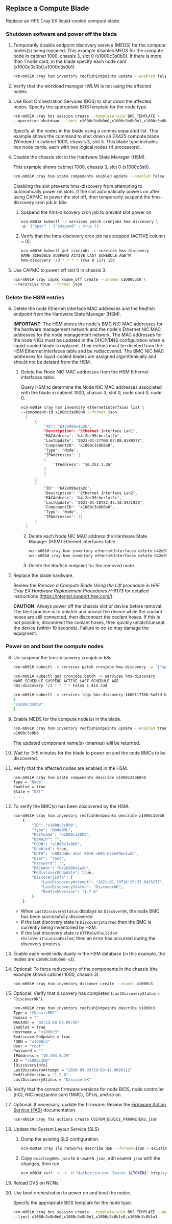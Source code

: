 

## Replace a Compute Blade

Replace an HPE Cray EX liquid-cooled compute blade.

### Shutdown software and power off the blade

1. Temporarily disable endpoint discovery service (MEDS) for the compute nodes(s) being replaced.
   This example disables MEDS for the compute node in cabinet 1000, chassis 3, slot 0 (x1000c3s0b0). If there is more than 1 node card, in the blade specify each node card (x1000c3s0b0,x1000c3s0b1).

   ```bash
   ncn-m001# cray hsm inventory redfishEndpoints update --enabled false x1000c3s0b0
   ```

2. Verify that the workload manager (WLM) is not using the affected nodes.

3. Use Boot Orchestration Services (BOS) to shut down the affected nodes. Specify the appropriate BOS template for the node type.

   ```bash
   ncn-m001# cray bos session create --template-uuid BOS_TEMPLATE \
   --operation shutdown --limit x1000c3s0b0n0,x1000c3s0b0n1,x1000c3s0b1n0,x1000c3s0b1n1
   ```

   Specify all the nodes in the blade using a comma separated list. This example shows the command to shut down an EX425 compute blade (Windom) in cabinet 1000, chassis 3, slot 5. This blade type includes two node cards, each with two logical nodes (4 processors).

4. Disable the chassis slot in the Hardware State Manager (HSM).

   This example shows cabinet 1000, chassis 3, slot 0 (x1000c3s0).

   ```bash
   ncn-m001# cray hsm state components enabled update --enabled false x1000c3s0
   ```

   Disabling the slot prevents hms-discovery from attempting to automatically power on slots. If the slot
   automatically powers on after using CAPMC to power the slot off, then temporarily suspend the hms-discovery cron job in k8s:

   1. Suspend the hms-discovery cron job to prevent slot power on.

      ```bash
      ncn-m001# kubectl -n services patch cronjobs hms-discovery \
      -p '{"spec" : {"suspend" : true }}'
      ```

   2. Verify that the hms-discovery cron job has stopped (ACTIVE column = 0).

      ```bash
      ncn-m001# kubectl get cronjobs -n services hms-discovery
      NAME SCHEDULE SUSPEND ACTIVE LAST SCHEDULE AGE^M
      hms-discovery */3 * * * * True 0 117s 15d
      ```

5. Use CAPMC to power off slot 0 in chassis 3.

   ```bash
   ncn-m001# cray capmc xname_off create --xnames x1000c3s0 \
   --recursive true --format json
   ```

### Delete the HSM entries

6. Delete the node Ethernet interface MAC addresses and the Redfish endpoint from the Hardware State
   Manager (HSM).

   **IMPORTANT**: The HSM stores the node's BMC NIC MAC addresses for the hardware management
   network and the node's Ethernet NIC MAC addresses for the node management network. The MAC
   addresses for the node NICs must be updated in the DHCP/DNS configuration when a liquid-cooled
   blade is replaced. Their entries must be deleted from the HSM Ethernet interfaces table and be rediscovered. The BMC NIC MAC addresses for liquid-cooled blades are assigned algorithmically
   and should not be deleted from the HSM.

   1. Delete the Node NIC MAC addresses from the HSM Ethernet interfaces table.

      Query HSM to determine the Node NIC MAC addresses associated with the blade in cabinet 1000, chassis 3, slot 0, node card 0, node 0.

      ```bash
      ncn-m001# cray hsm inventory ethernetInterfaces list \
      --component-id x1000c3s0b0n0 --format json
        [
            {
                "ID": "b42e99be1a2b",
                "Description": "Ethernet Interface Lan1",
                "MACAddress": "b4:2e:99:be:1a:2b",
                "LastUpdate": "2021-01-27T00:07:08.658927Z",
                "ComponentID": "x1000c3s0b0n0",
                "Type": "Node",
                "IPAddresses": [
                {
                    "IPAddress": "10.252.1.26"
                }
                ]
            },
            {
                "ID": "b42e99be1a2c",
                "Description": "Ethernet Interface Lan2",
                "MACAddress": "b4:2e:99:be:1a:2c",
                "LastUpdate": "2021-01-26T22:43:10.593193Z",
                "ComponentID": "x1000c3s0b0n0",
                "Type": "Node",
                "IPAddresses": []
            }
        ]
      ```

      2. Delete each Node NIC MAC address the Hardware State Manager (HSM) Ethernet interfaces table.

         ```bash
         ncn-m001# cray hsm inventory ethernetInterfaces delete b42e99be1a2b
         ncn-m001# cray hsm inventory ethernetInterfaces delete b42e99be1a2c
         ```

      3. Delete the Redfish endpoint for the removed node.

7. Replace the blade hardware.

   Review the *Remove a Compute Blade Using the Lift* procedure in *HPE Cray EX Hardware Replacement Procedures H-6173* for detailed instructions (https://internal.support.hpe.com/).

   **CAUTION**: Always power off the chassis slot or device before removal. The best practice is to unlatch
   and unseat the device while the coolant hoses are still connected, then disconnect the coolant hoses.
   If this is not possible, disconnect the coolant hoses, then quickly unlatch/unseat the device (within 10
   seconds). Failure to do so may damage the equipment.

### Power on and boot the compute nodes

8. Un-suspend the hms-discovery cronjob in k8s.

   ```bash
   ncn-m001# kubectl -n services patch cronjobs hms-discovery -p '{"spec" : {"suspend" : false }}'

   ncn-m001# kubectl get cronjobs.batch -n services hms-discovery
   NAME SCHEDULE SUSPEND ACTIVE LAST SCHEDULE AGE
   hms-discovery */3 * * * * False 1 41s 33d

   ncn-m001# kubectl -n services logs hms-discovery-1600117560-5w95d hms-discovery | grep "Mountain discovery finished" | jq '.discoveredXnames'
   [
   "x1000c3s0b0"
   ]
   ```

9. Enable MEDS for the compute node(s) in the blade.

   ```bash
   ncn-m001# cray hsm inventory redfishEndpoints update --enabled true --rediscover-on-update true
   x1000c3s0b0
   ```

   The updated component name(s) (xnames) will be returned.

10. Wait for 3-5 minutes for the blade to power on and the node BMCs to be discovered.

11. Verify that the affected nodes are enabled in the HSM.

    ```bash
    ncn-m001# cray hsm state components describe x1000c3s0b0n0
    Type = "Node"
    Enabled = true
    State = "Off"
    . . .
    ```

12. To verify the BMC(s) has been discovered by the HSM.

    ```bash
    ncn-m001# cray hsm inventory redfishEndpoints describe x1000c3s0b0 --format json
        {
            "ID": "x1000c3s0b0",
            "Type": "NodeBMC",
            "Hostname": "x1000c3s0b0",
            "Domain": "",
            "FQDN": "x1000c3s0b0",
            "Enabled": true,
            "UUID": "e005dd6e-debf-0010-e803-b42e99be1a2d",
            "User": "root",
            "Password": "",
            "MACAddr": "b42e99be1a2d",
            "RediscoverOnUpdate": true,
            "DiscoveryInfo": {
                "LastDiscoveryAttempt": "2021-01-29T16:15:37.643327Z",
                "LastDiscoveryStatus": "DiscoverOK",
                "RedfishVersion": "1.7.0"
            }
        }
    ```

    - When `LastDiscoveryStatus` displays as `DiscoverOK`, the node BMC has been successfully discovered.
    -  If the last discovery state is `DiscoveryStarted` then the BMC is currently being inventoried by HSM.
    - If the last discovery state is `HTTPsGetFailed` or `ChildVerificationFailed`, then an error has
      occurred during the discovery process.

13. Enable each node individually in the HSM database (in this example, the nodes are `x1000c3s0b0n0-n3`).

14. Optional: To force rediscovery of the components in the chassis (the example shows cabinet 1000, chassis 3).

    ```bash
    ncn-m001# cray hsm inventory discover create --xnames x1000c3
    ```

15. Optional: Verify that discovery has completed (`LastDiscoveryStatus` = "`DiscoverOK`").

    ```bash
    ncn-m001# cray hsm inventory redfishEndpoints describe x1000c3
    Type = "ChassisBMC"
    Domain = ""
    MACAddr = "02:13:88:03:00:00"
    Enabled = true
    Hostname = "x1000c3"
    RediscoverOnUpdate = true
    FQDN = "x1000c3"
    User = "root"
    Password = ""
    IPAddress = "10.104.0.76"
    ID = "x1000c3b0"
    [DiscoveryInfo]
    LastDiscoveryAttempt = "2020-09-03T19:03:47.989621Z"
    RedfishVersion = "1.2.0"
    LastDiscoveryStatus = "DiscoverOK"
    ```

16. Verify that the correct firmware versions for node BIOS, node controller (nC), NIC mezzanine card (NMC), GPUs, and so on.

17. Optional: If necessary, update the firmware. Review the [Firmware Action Service (FAS)](../firmware/FAS_Admin_Procedures.md) documentation.

    ```bash
    ncn-m001# cray fas actions create CUSTOM_DEVICE_PARAMETERS.json
    ```

18. Update the System Layout Service (SLS).

    1. Dump the existing SLS configuration.

       ```bash
       ncn-m001# cray sls networks describe HSN --format=json > existingHSN.json
       ```

    2. Copy `existingHSN.json` to a `newHSN.json`, edit `newHSN.json` with the changes, then run

       ```bash
       ncn-m001# curl -s -k -H "Authorization: Bearer ${TOKEN}" https://API_SYSTEM/apis/sls/v1/networks/HSN -X PUT -d @newHSN.json
       ```

19. Reload DVS on NCNs.

20. Use boot orchestration to power on and boot the nodes.

    Specify the appropriate BOS template for the node type.

    ```bash
    ncn-m001# cray bos session create --template-uuid BOS_TEMPLATE --operation reboot \
    --limit x1000c3s0b0n0,x1000c3s0b0n1,x1000c3s0b1n0,x1000c3s0b1n1
    ```





